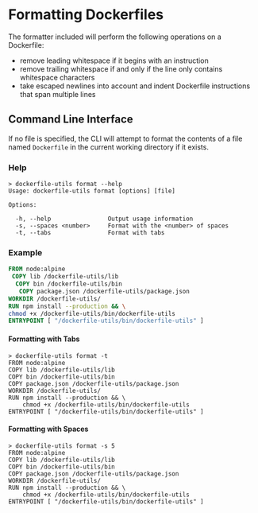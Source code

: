 # Formatting Dockerfiles

The formatter included will perform the following operations on a Dockerfile:

- remove leading whitespace if it begins with an instruction
- remove trailing whitespace if and only if the line only contains whitespace characters
- take escaped newlines into account and indent Dockerfile instructions that span multiple lines

## Command Line Interface

If no file is specified, the CLI will attempt to format the contents of a file named `Dockerfile` in the current working directory if it exists.

### Help

```batch
> dockerfile-utils format --help
Usage: dockerfile-utils format [options] [file]

Options:

  -h, --help                Output usage information
  -s, --spaces <number>     Format with the <number> of spaces
  -t, --tabs                Format with tabs
```

### Example

```Dockerfile
FROM node:alpine
 COPY lib /dockerfile-utils/lib
  COPY bin /dockerfile-utils/bin
   COPY package.json /dockerfile-utils/package.json
WORKDIR /dockerfile-utils/
RUN npm install --production && \
chmod +x /dockerfile-utils/bin/dockerfile-utils
ENTRYPOINT [ "/dockerfile-utils/bin/dockerfile-utils" ]
```

#### Formatting with Tabs

```batch
> dockerfile-utils format -t
FROM node:alpine
COPY lib /dockerfile-utils/lib
COPY bin /dockerfile-utils/bin
COPY package.json /dockerfile-utils/package.json
WORKDIR /dockerfile-utils/
RUN npm install --production && \
    chmod +x /dockerfile-utils/bin/dockerfile-utils
ENTRYPOINT [ "/dockerfile-utils/bin/dockerfile-utils" ]
```

#### Formatting with Spaces

```batch
> dockerfile-utils format -s 5
FROM node:alpine
COPY lib /dockerfile-utils/lib
COPY bin /dockerfile-utils/bin
COPY package.json /dockerfile-utils/package.json
WORKDIR /dockerfile-utils/
RUN npm install --production && \
    chmod +x /dockerfile-utils/bin/dockerfile-utils
ENTRYPOINT [ "/dockerfile-utils/bin/dockerfile-utils" ]
```
